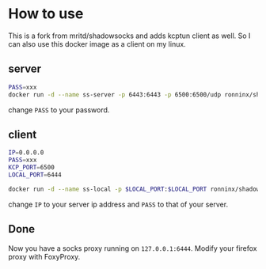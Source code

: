 # How to use

This is a fork from mritd/shadowsocks and adds kcptun client as well.
So I can also use this docker image as a client on my linux.

## server

``` bash
PASS=xxx
docker run -d --name ss-server -p 6443:6443 -p 6500:6500/udp ronninx/shadowsocks -s "-s :: -s 0.0.0.0 -p 6443 -m aes-256-cfb -k $PASS --fast-open" -k "-t 127.0.0.1:6443 -l :6500 -mode fast2" -x
```
change `PASS` to your password.

## client

``` bash
IP=0.0.0.0
PASS=xxx
KCP_PORT=6500
LOCAL_PORT=6444

docker run -d --name ss-local -p $LOCAL_PORT:$LOCAL_PORT ronninx/shadowsocks -m "ss-local" -s "-s 0.0.0.0 -p 6501 -m aes-256-cfb -k $PASS --fast-open -b 0.0.0.0 -l $LOCAL_PORT" -k "-r $IP:$KCP_PORT -l :6501 -mode fast2" -x
```
change `IP` to your server ip address and `PASS` to that of your server.

## Done

Now you have a socks proxy running on `127.0.0.1:6444`.
Modify your firefox proxy with FoxyProxy.

